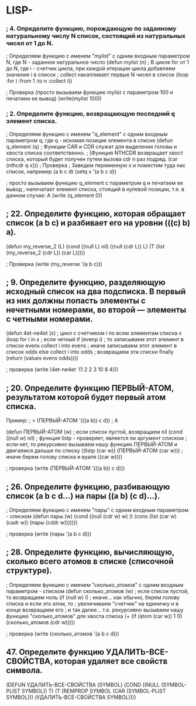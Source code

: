 # LISP-


### ; 4. Определите функцию, порождающую по заданному натуральному числу N список, состоящий из натуральных чисел от 1 до N.

; Определяем функцию с именем "mylist" с одним входным параметром N, где N - заданное натуральное число
(defun mylist (n)
    ; В цикле for от 1 до N, где i - счетчик цикла, при каждой итерации цикла добавляем значение i в список
    ; collect накапливает первые N чисел в список
    (loop :for i :from 1 :to n :collect i))

; Проверка (просто вызываем функцию mylist с параметром 100 и печатаем ее вывод)
(write(mylist 100))



### ; 2. Определите функцию, возвращающую последний q элемент списка.

; Определяем функцию с именем "q_element" с одним входным параметром q, где q - искомая позиция элемента в списке
(defun q_element (q)
	; Функции CAR и CDR служат для выделения головы и хвоста списка соответственно.
	; |Функция NTHCDR возвращает хвост списка, который будет получен путем вызова cdr n раз подряд.
    (car (nthcdr q x)))
; Проверка 
; Заведем переменную x и поместим туда нас список, например (a b c d)
(setq x '(a b c d))

; просто вызываем функцию q_element с параметром q и печатаем ее вывод 
; напечатает элемент списка, стоящий в нулевой позиции, т.е. в данном случае: A
(write (q_element 0))


## ; 22. Определите функцию, которая обращает список (а b с) и разбивает его на уровни (((с) b) а).

(defun my_reverse_2 (L) 
 (cond 
  ((null L) nil) 
      ((null (cdr L)) L) 
          (T (list (my_reverse_2 (cdr L)) (car L))))) 

; Проверка 
(write (my_reverse '(а b с)))


## ; 9. Определите функцию, разделяющую исходный список на два подсписка. В первый из них должны попасть элементы с нечетными номерами, во второй — элементы с четными номерами.

(defun 4et-ne4et (x)
  ; цикл с счетчиком i по всем элементам списка x
  (loop for i in x
		; если четный
        if (evenp i)
        ; то записываем этот элемент в список evens
        collect i into evens
        ; иначе записываем этот элемент в список odds
        else collect i into odds
        ; возвращаем эти списки
        finally (return (values evens odds))))
        
; проверка
(write (4et-ne4et '(1 2 2 3 10 8 4)))




## ; 20. Определите функцию ПЕРВЫЙ-АТОМ, результатом которой будет первый атом списка. 
Пример:
; > (ПЕРВЫЙ-АТОМ '(((a b)) c d))
; A

(defun ПЕРВЫЙ-АТОМ (w)
  ; если список пустой, возвращаем nil
  (cond ((null w) nil)
		; функция listp - проверяет, является ли аргумент списком
		; если нет, то рекурсивно вызываем нашу функцию ПЕРВЫЙ-АТОМ и двигаемся дальше по списку
        ((listp (car w)) (ПЕРВЫЙ-АТОМ (car w)))
        ; иначе берем голову списка и вуаля
        ((car w))))
        
; проверка
(write (ПЕРВЫЙ-АТОМ '(((a b)) c d)))


## ; 26. Определите функцию, разбивающую список (a b с d...) на пары ((а b) (с d)...).
; Определяем функцию с именем "пары" с одним входным параметром - списком
(defun пары (w)
   (cond ((null (cdr w) w)
            (t (cons (list (car w) (cadr w)) (пары (cddr w)))))))
        
; проверка
(write (пары '(a b c d)))


## ; 28. Определите функцию, вычисляющую, сколько всего атомов в списке (списочной структуре).
; Определяем функцию с именем "сколько_атомов" с одним входным параметром - списком
(defun сколько_атомов (w)
	; если список пустой, то возвращаем ноль
    (if (null w)
        0
        ; иначе... как обычно, берем голову списка и если это атом, то
        ; увеличиваем "счетчик" на единичку и в конце возвращаем его
        ; и так далее... т.е. рекурсивно вызываем нашу функцию "сколько_атомов" для хвоста списка
        (+ (if (atom (car w)) 1 0) (сколько_атомов (cdr w)))))
    
; проверка
(write (сколько_атомов '(a b c d)))



## 47. Определите функцию УДАЛИТЬ-ВСЕ-СВОЙСТВА, которая удаляет все свойств символа.		

(DEFUN УДАЛИТЬ-ВСЕ-СВОЙСТВА (SYMBOL)
  (COND ((NULL (SYMBOL-PLIST SYMBOL)) T)
        (T (REMPROP SYMBOL (CAR (SYMBOL-PLIST SYMBOL)))
         (УДАЛИТЬ-ВСЕ-СВОЙСТВА SYMBOL))))
